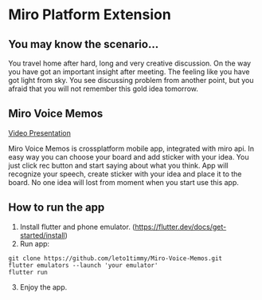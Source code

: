 # Miro Platform Extension

## You may know the scenario...

You travel home after hard, long and very creative discussion. On the way you have got an important insight after meeting. The feeling like you have got light from sky. You see discussing problem from another point, but you afraid that you will not remember this gold idea tomorrow. 

## Miro Voice Memos
[Video Presentation](https://youtu.be/T8fM1YO2rx4)

Miro Voice Memos is crossplatform mobile app, integrated with miro api. In easy way you can choose your board and add sticker with your idea. You just click rec button and start saying about what you think. App will recognize your speech, create sticker with your idea and place it to the board. No one idea will lost from moment when you start use this app.


## How to run the app

1. Install flutter and phone emulator. (https://flutter.dev/docs/get-started/install)
2. Run app:
```
git clone https://github.com/leto1timmy/Miro-Voice-Memos.git
flutter emulators --launch 'your emulator'
flutter run
```
3. Enjoy the app.
